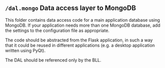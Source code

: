 ## `/dal.mongo` Data access layer to MongoDB

This folder contains data access code for a main application database using MongoDB.
If your application needs more than one MongoDB database, add the settings to the configuration file as appropriate. 

The code should be abstracted from the Flask application, in such a way that it could be reused in 
different applications (e.g. a  desktop application written using PyQt).

The DAL should be referenced only by the BLL.